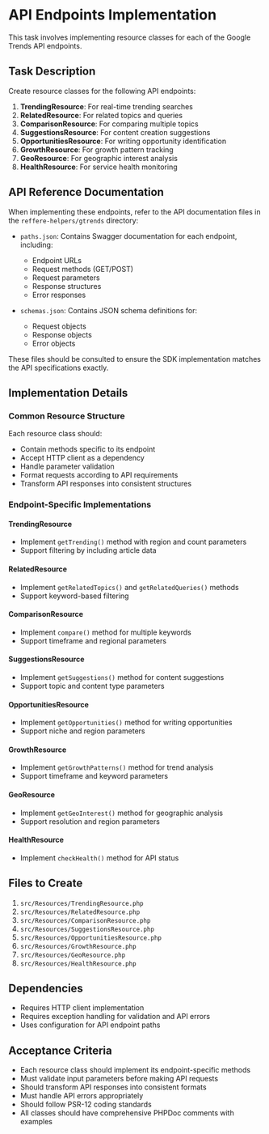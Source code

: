 # API Endpoints Implementation

This task involves implementing resource classes for each of the Google Trends API endpoints.

## Task Description

Create resource classes for the following API endpoints:

1. **TrendingResource**: For real-time trending searches
2. **RelatedResource**: For related topics and queries
3. **ComparisonResource**: For comparing multiple topics
4. **SuggestionsResource**: For content creation suggestions
5. **OpportunitiesResource**: For writing opportunity identification
6. **GrowthResource**: For growth pattern tracking
7. **GeoResource**: For geographic interest analysis
8. **HealthResource**: For service health monitoring

## API Reference Documentation

When implementing these endpoints, refer to the API documentation files in the `reffere-helpers/gtrends` directory:

- `paths.json`: Contains Swagger documentation for each endpoint, including:
  - Endpoint URLs
  - Request methods (GET/POST)
  - Request parameters
  - Response structures
  - Error responses

- `schemas.json`: Contains JSON schema definitions for:
  - Request objects
  - Response objects
  - Error objects

These files should be consulted to ensure the SDK implementation matches the API specifications exactly.

## Implementation Details

### Common Resource Structure

Each resource class should:
- Contain methods specific to its endpoint
- Accept HTTP client as a dependency
- Handle parameter validation
- Format requests according to API requirements
- Transform API responses into consistent structures

### Endpoint-Specific Implementations

#### TrendingResource
- Implement `getTrending()` method with region and count parameters
- Support filtering by including article data

#### RelatedResource
- Implement `getRelatedTopics()` and `getRelatedQueries()` methods
- Support keyword-based filtering

#### ComparisonResource
- Implement `compare()` method for multiple keywords
- Support timeframe and regional parameters

#### SuggestionsResource
- Implement `getSuggestions()` method for content suggestions
- Support topic and content type parameters

#### OpportunitiesResource
- Implement `getOpportunities()` method for writing opportunities
- Support niche and region parameters

#### GrowthResource
- Implement `getGrowthPatterns()` method for trend analysis
- Support timeframe and keyword parameters

#### GeoResource
- Implement `getGeoInterest()` method for geographic analysis
- Support resolution and region parameters

#### HealthResource
- Implement `checkHealth()` method for API status

## Files to Create

1. `src/Resources/TrendingResource.php`
2. `src/Resources/RelatedResource.php`
3. `src/Resources/ComparisonResource.php`
4. `src/Resources/SuggestionsResource.php`
5. `src/Resources/OpportunitiesResource.php`
6. `src/Resources/GrowthResource.php`
7. `src/Resources/GeoResource.php`
8. `src/Resources/HealthResource.php`

## Dependencies

- Requires HTTP client implementation
- Requires exception handling for validation and API errors
- Uses configuration for API endpoint paths

## Acceptance Criteria

- Each resource class should implement its endpoint-specific methods
- Must validate input parameters before making API requests
- Should transform API responses into consistent formats
- Must handle API errors appropriately
- Should follow PSR-12 coding standards
- All classes should have comprehensive PHPDoc comments with examples 
